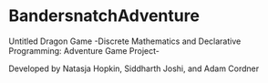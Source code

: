 # BandersnatchAdventure
Untitled Dragon Game
-Discrete Mathematics and Declarative Programming: Adventure Game Project-

Developed by Natasja Hopkin, Siddharth Joshi, and Adam Cordner
